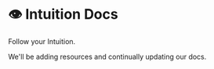 # 👁 Intuition Docs

Follow your Intuition.

We'll be adding resources and continually updating our docs.
